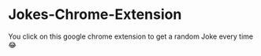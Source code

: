 # Jokes-Chrome-Extension
You click on this google chrome extension to get a random Joke every time 😂
